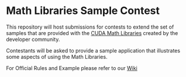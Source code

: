 # Math Libraries Sample Contest

This repository will host submissions for contests to extend the set of samples that are provided with the [CUDA Math Libraries](https://github.com/NVIDIA/CUDALibrarySamples) created by the developer community. 

Contestants will be asked to provide a sample application that illustrates some aspects of using the Math Libraries.

For Official Rules and Example please refer to our [Wiki](https://github.com/gpuhackathons-org/mathlib-samples-contest/wiki)
